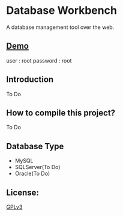 Database Workbench
====
A database management tool over the web.

[Demo](http://tajpure.com:8080/login)
----
user : root
password : root

Introduction
----
To Do

How to compile this project?
----
To Do

Database Type
----
+ MySQL
+ SQLServer(To Do)
+ Oracle(To Do)

License:
----
[GPLv3](http://opensource.org/licenses/GPL-3.0)
